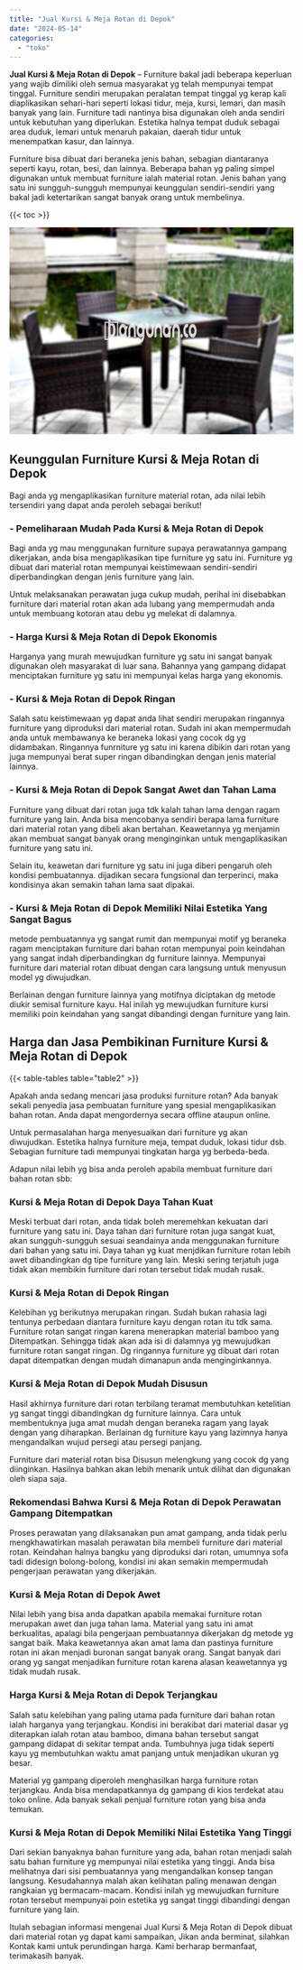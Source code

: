 ```yaml
---
title: "Jual Kursi & Meja Rotan di Depok"
date: "2024-05-14"
categories: 
  - "toko"
---
```


**Jual Kursi & Meja Rotan di Depok** – Furniture bakal jadi beberapa keperluan yang wajib dimiliki oleh semua masyarakat yg telah mempunyai tempat tinggal. Furniture sendiri merupakan peralatan tempat tinggal yg kerap kali diaplikasikan sehari-hari seperti lokasi tidur, meja, kursi, lemari, dan masih banyak yang lain. Furniture tadi nantinya bisa digunakan oleh anda sendiri untuk kebutuhan yang diperlukan. Estetika halnya tempat duduk sebagai area duduk, lemari untuk menaruh pakaian, daerah tidur untuk menempatkan kasur, dan lainnya.

Furniture bisa dibuat dari beraneka jenis bahan, sebagian diantaranya seperti kayu, rotan, besi, dan lainnya. Beberapa bahan yg paling simpel digunakan untuk membuat furniture ialah material rotan. Jenis bahan yang satu ini sungguh-sungguh mempunyai keunggulan sendiri-sendiri yang bakal jadi ketertarikan sangat banyak orang untuk membelinya.

{{< toc >}}

![Jual Kursi & Meja Rotan di Depok](/images/kursi-meja-rotan-murah22.png)

## Keunggulan Furniture Kursi & Meja Rotan di Depok

Bagi anda yg mengaplikasikan furniture material rotan, ada nilai lebih tersendiri yang dapat anda peroleh sebagai berikut!

### \- Pemeliharaan Mudah Pada Kursi & Meja Rotan di Depok

Bagi anda yg mau menggunakan furniture supaya perawatannya gampang dikerjakan, anda bisa mengaplikasikan tipe furniture yg satu ini. Furniture yg dibuat dari material rotan mempunyai keistimewaan sendiri-sendiri diperbandingkan dengan jenis furniture yang lain.

Untuk melaksanakan perawatan juga cukup mudah, perihal ini disebabkan furniture dari material rotan akan ada lubang yang mempermudah anda untuk membuang kotoran atau debu yg melekat di dalamnya.

### \- Harga Kursi & Meja Rotan di Depok Ekonomis

Harganya yang murah mewujudkan furniture yg satu ini sangat banyak digunakan oleh masyarakat di luar sana. Bahannya yang gampang didapat menciptakan furniture yg satu ini mempunyai kelas harga yang ekonomis.

### \- Kursi & Meja Rotan di Depok Ringan

Salah satu keistimewaan yg dapat anda lihat sendiri merupakan ringannya furniture yang diproduksi dari material rotan. Sudah ini akan mempermudah anda untuk membawanya ke beraneka lokasi yang cocok dg yg didambakan. Ringannya funrniture yg satu ini karena dibikin dari rotan yang juga mempunyai berat super ringan dibandingkan dengan jenis material lainnya.

### \- Kursi & Meja Rotan di Depok Sangat Awet dan Tahan Lama

Furniture yang dibuat dari rotan juga tdk kalah tahan lama dengan ragam furniture yang lain. Anda bisa mencobanya sendiri berapa lama furniture dari material rotan yang dibeli akan bertahan. Keawetannya yg menjamin akan membuat sangat banyak orang menginginkan untuk mengaplikasikan furniture yang satu ini.

Selain itu, keawetan dari furniture yg satu ini juga diberi pengaruh oleh kondisi pembuatannya. dijadikan secara fungsional dan terperinci, maka kondisinya akan semakin tahan lama saat dipakai.

### \- Kursi & Meja Rotan di Depok Memiliki Nilai Estetika Yang Sangat Bagus

metode pembuatannya yg sangat rumit dan mempunyai motif yg beraneka ragam menciptakan furniture dari bahan rotan mempunyai poin keindahan yang sangat indah diperbandingkan dg furniture lainnya. Mempunyai furniture dari material rotan dibuat dengan cara langsung untuk menyusun model yg diwujudkan.

Berlainan dengan furniture lainnya yang motifnya diciptakan dg metode diukir semisal furniture kayu. Hal inilah yg mewujudkan furniture kursi memiliki poin keindahan yang sangat dibandingi dengan furniture yang lain.

## Harga dan Jasa Pembikinan Furniture Kursi & Meja Rotan di Depok

{{< table-tables table="table2" >}}

Apakah anda sedang mencari jasa produksi furniture rotan? Ada banyak sekali penyedia jasa pembuatan furniture yang spesial mengaplikasikan bahan rotan. Anda dapat mengordernya secara offline ataupun online.

Untuk permasalahan harga menyesuaikan dari furniture yg akan diwujudkan. Estetika halnya furniture meja, tempat duduk, lokasi tidur dsb. Sebagian furniture tadi mempunyai tingkatan harga yg berbeda-beda.

Adapun nilai lebih yg bisa anda peroleh apabila membuat furniture dari bahan rotan sbb:

### Kursi & Meja Rotan di Depok Daya Tahan Kuat

Meski terbuat dari rotan, anda tidak boleh meremehkan kekuatan dari furniture yang satu ini. Daya tahan dari furniture rotan juga sangat kuat, akan sungguh-sungguh sesuai seandainya anda menggunakan furniture dari bahan yang satu ini. Daya tahan yg kuat menjdikan furniture rotan lebih awet dibandingkan dg tipe furniture yang lain. Meski sering terjatuh juga tidak akan membikin furniture dari rotan tersebut tidak mudah rusak.

### Kursi & Meja Rotan di Depok Ringan

Kelebihan yg berikutnya merupakan ringan. Sudah bukan rahasia lagi tentunya perbedaan diantara furniture kayu dengan rotan itu tdk sama. Furniture rotan sangat ringan karena menerapkan material bamboo yang Ditempatkan. Sehingga tidak akan ada isi di dalamnya yg mewujudkan furniture rotan sangat ringan. Dg ringannya furniture yg dibuat dari rotan dapat ditempatkan dengan mudah dimanapun anda menginginkannya.

### Kursi & Meja Rotan di Depok Mudah Disusun

Hasil akhirnya furniture dari rotan terbilang teramat membutuhkan ketelitian yg sangat tinggi dibandingkan dg furniture lainnya. Cara untuk membentuknya juga amat mudah dengan beraneka ragam yang layak dengan yang diharapkan. Berlainan dg furniture kayu yang lazimnya hanya mengandalkan wujud persegi atau persegi panjang.

Furniture dari material rotan bisa Disusun melengkung yang cocok dg yang diinginkan. Hasilnya bahkan akan lebih menarik untuk dilihat dan digunakan oleh siapa saja.

### Rekomendasi Bahwa Kursi & Meja Rotan di Depok Perawatan Gampang Ditempatkan

Proses perawatan yang dilaksanakan pun amat gampang, anda tidak perlu mengkhawatirkan masalah perawatan bila membeli furniture dari material rotan. Keindahan halnya bangku yang diproduksi dari rotan, umumnya sofa tadi didesign bolong-bolong, kondisi ini akan semakin mempermudah pengerjaan perawatan yang dikerjakan.

### Kursi & Meja Rotan di Depok Awet

Nilai lebih yang bisa anda dapatkan apabila memakai furniture rotan merupakan awet dan juga tahan lama. Material yang satu ini amat berkualitas, apalagi bila pengerjaan pembuatannya dikerjakan dg metode yg sangat baik. Maka keawetannya akan amat lama dan pastinya furniture rotan ini akan menjadi buronan sangat banyak orang. Sangat banyak dari orang yg sangat menjadikan furniture rotan karena alasan keawetannya yg tidak mudah rusak.

### Harga Kursi & Meja Rotan di Depok Terjangkau

Salah satu kelebihan yang paling utama pada furniture dari bahan rotan ialah harganya yang terjangkau. Kondisi ini berakibat dari material dasar yg diterapkan ialah rotan atau bamboo, dimana bahan tersebut sangat gampang didapat di sekitar tempat anda. Tumbuhnya juga tidak seperti kayu yg membutuhkan waktu amat panjang untuk menjadikan ukuran yg besar.

Material yg gampang diperoleh menghasilkan harga furniture rotan terjangkau. Anda bisa mendapatkannya dg gampang di kios terdekat atau toko online. Ada banyak sekali penjual furniture rotan yang bisa anda temukan.

### Kursi & Meja Rotan di Depok Memiliki Nilai Estetika Yang Tinggi

Dari sekian banyaknya bahan furniture yang ada, bahan rotan menjadi salah satu bahan furniture yg mempunyai nilai estetika yang tinggi. Anda bisa melihatnya dari sisi pembuatannya yang mengandalkan konsep tangan langsung. Kesudahannya malah akan kelihatan paling menawan dengan rangkaian yg bermacam-macam. Kondisi inilah yg mewujudkan furniture rotan tersebut mempunyai poin estetika yg sangat tinggi dibandingi dengan furniture yang lain.

Itulah sebagian informasi mengenai Jual Kursi & Meja Rotan di Depok dibuat dari material rotan yg dapat kami sampaikan, Jikan anda berminat, silahkan Kontak kami untuk perundingan harga. Kami berharap bermanfaat, terimakasih banyak.
